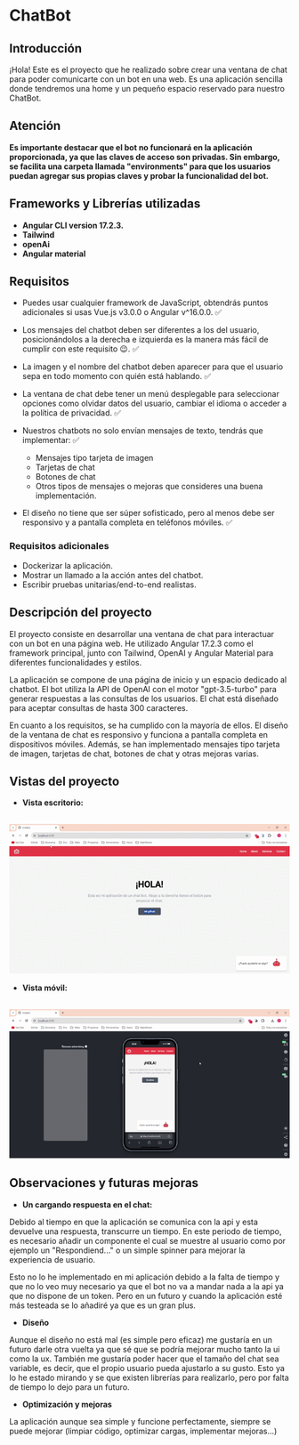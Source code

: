 # ChatBot

## Introducción

¡Hola! Este es el proyecto que he realizado sobre crear una ventana de chat para poder comunicarte con un bot en una web. Es una aplicación sencilla donde tendremos una home y un pequeño espacio reservado para nuestro ChatBot.

## Atención

**Es importante destacar que el bot no funcionará en la aplicación proporcionada, ya que las claves de acceso son privadas. Sin embargo, se facilita una carpeta llamada "environments" para que los usuarios puedan agregar sus propias claves y probar la funcionalidad del bot.**

## Frameworks y Librerías utilizadas

- **Angular CLI version 17.2.3.**
- **Tailwind**
- **openAi**
- **Angular material**

## Requisitos

- Puedes usar cualquier framework de JavaScript, obtendrás puntos adicionales si usas Vue.js v3.0.0 o Angular v^16.0.0. ✅

- Los mensajes del chatbot deben ser diferentes a los del usuario, posicionándolos a la derecha e izquierda es la manera más fácil de cumplir con este requisito 😉. ✅

- La imagen y el nombre del chatbot deben aparecer para que el usuario sepa en todo momento con quién está hablando. ✅

- La ventana de chat debe tener un menú desplegable para seleccionar opciones como olvidar datos del usuario, cambiar el idioma o acceder a la política de privacidad. ✅

- Nuestros chatbots no solo envían mensajes de texto, tendrás que implementar: ✅

  - Mensajes tipo tarjeta de imagen
  - Tarjetas de chat
  - Botones de chat
  - Otros tipos de mensajes o mejoras que consideres una buena implementación.

- El diseño no tiene que ser súper sofisticado, pero al menos debe ser responsivo y a pantalla completa en teléfonos móviles. ✅

### Requisitos adicionales

- Dockerizar la aplicación.
- Mostrar un llamado a la acción antes del chatbot.
- Escribir pruebas unitarias/end-to-end realistas.

## Descripción del proyecto

El proyecto consiste en desarrollar una ventana de chat para interactuar con un bot en una página web. He utilizado Angular 17.2.3 como el framework principal, junto con Tailwind, OpenAI y Angular Material para diferentes funcionalidades y estilos.

La aplicación se compone de una página de inicio y un espacio dedicado al chatbot. El bot utiliza la API de OpenAI con el motor "gpt-3.5-turbo" para generar respuestas a las consultas de los usuarios. El chat está diseñado para aceptar consultas de hasta 300 caracteres.

En cuanto a los requisitos, se ha cumplido con la mayoría de ellos. El diseño de la ventana de chat es responsivo y funciona a pantalla completa en dispositivos móviles. Además, se han implementado mensajes tipo tarjeta de imagen, tarjetas de chat, botones de chat y otras mejoras varias.

## Vistas del proyecto

- **Vista escritorio:**

<p align="center" style="margin-top: 30px;">
  <img src="./public/images/chat-bot-desktop-view.gif" alt="Home desktop chat closed image">
</p>

- **Vista móvil:**

<p align="center" style="margin-top: 30px;">
  <img src="./public/images/chat-bot-phone-view.gif" alt="Home desktop chat closed image">
</p>

## Observaciones y futuras mejoras

- **Un cargando respuesta en el chat:**

Debido al tiempo en que la aplicación se comunica con la api y esta devuelve una respuesta, transcurre un tiempo. En este periodo de tiempo, es necesario añadir un componente el cual se muestre al usuario como por ejemplo un "Respondiend..." o un simple spinner para mejorar la experiencia de usuario. 

Esto no lo he implementado en mi aplicación debido a la falta de tiempo y que no lo veo muy necesario ya que el bot no va a mandar nada a la api ya que no dispone de un token. Pero en un futuro y cuando la aplicación esté más testeada se lo añadiré ya que es un gran plus.

- **Diseño**

Aunque el diseño no está mal (es simple pero eficaz) me gustaría en un futuro darle otra vuelta ya que sé que se podría mejorar mucho tanto la ui como la ux. También me gustaría poder hacer que el tamaño del chat sea variable, es decir, que el propio usuario pueda ajustarlo a su gusto. Esto ya lo he estado mirando y se que existen librerías para realizarlo, pero por falta de tiempo lo dejo para un futuro.

- **Optimización y mejoras**

La aplicación aunque sea simple y funcione perfectamente, siempre se puede mejorar (limpiar código, optimizar cargas, implementar mejoras...)
